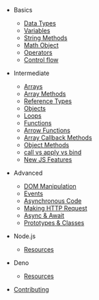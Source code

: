 - Basics

  - [Data Types](data_types/data_types.md)
  - [Variables](variables/variables.md)
  - [String Methods](strings/string_methods.md)
  - [Math Object](math_object/math_object.md)
  - [Operators](operators/operators.md)
  - [Control flow](control_flow/control_flow.md)

- Intermediate

  - [Arrays](arrays/arrays.md)
  - [Array Methods](arrays/array_methods.md)
  - [Reference Types](reference_types/reference.md)
  - [Objects](object/objects.md)
  - [Loops](loops/loops.md)
  - [Functions](functions/functions.md)
  - [Arrow Functions](functions/arrow_functions.md)
  - [Array Callback Methods](arrays/array_callback_methods.md)
  - [Object Methods](object/object_methods.md)
  - [call vs apply vs bind](new_js_features/call_apply_bind.md)
  - [New JS Features](new_js_features/new_js_features.md)

- Advanced

  - [DOM Manipulation](dom/dom.md)
  - [Events](events/events.md)
  - [Asynchronous Code](async/async.md)
  - [Making HTTP Request](async/http.md)
  - [Async & Await](async/async_await.md)
  - [Prototypes & Classes](async/oops.md)

- Node.js

  - [Resources](node/res.md)

- Deno

  - [Resources](deno/res.md)

- [Contributing](contribution/index.md)
